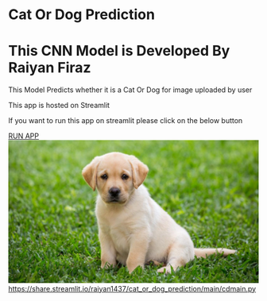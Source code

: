 <!DOCTYPE html>
<html>
  <head>
    <meta charset="utf-8">
        <h1>Cat Or Dog Prediction</h1>
  </head>
       <div class="main-text">
       <h1> This CNN Model is Developed By Raiyan Firaz<br></h1>
       <p> This Model Predicts whether it is a Cat Or Dog for image uploaded by user</p>
       <p>This app is hosted on Streamlit</p>
       <p> If you want to run this app on streamlit please click on the below button</p>
       <a href="https://share.streamlit.io/raiyan1437/cat_or_dog_prediction/main/cdmain.py" class="resume-btn">RUN APP</a>
     </div> 
  <body>
   <section id="main">
      <a href="#" class="logo", width=100>
        <img src="dog_pred.jpg">
   </section> 

  </body>
</html>
       https://share.streamlit.io/raiyan1437/cat_or_dog_prediction/main/cdmain.py
